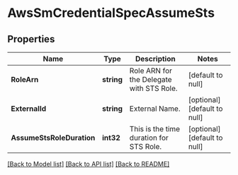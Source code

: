 # AwsSmCredentialSpecAssumeSts

## Properties
Name | Type | Description | Notes
------------ | ------------- | ------------- | -------------
**RoleArn** | **string** | Role ARN for the Delegate with STS Role. | [default to null]
**ExternalId** | **string** | External Name. | [optional] [default to null]
**AssumeStsRoleDuration** | **int32** | This is the time duration for STS Role. | [optional] [default to null]

[[Back to Model list]](../README.md#documentation-for-models) [[Back to API list]](../README.md#documentation-for-api-endpoints) [[Back to README]](../README.md)

